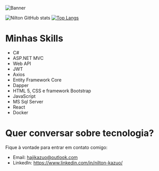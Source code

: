 ![Banner](https://user-images.githubusercontent.com/105826619/176328466-cbfc30e9-9371-45d7-b44e-acf77cf9ca2e.png)


![Nilton GitHub stats](https://github-readme-stats.vercel.app/api?username=hajikazuo&show_icons=true&theme=algolia)
[![Top Langs](https://github-readme-stats.vercel.app/api/top-langs/?username=hajikazuo&layout=compact&theme=algolia)](https://github.com/hajikazuo/hajikazuo/blob/main/README.md)

# Minhas Skills

- C#
- ASP.NET MVC
- Web API
- JWT
- Axios
- Entity Framework Core
- Dapper
- HTML 5, CSS e framework Bootstrap
- JavaScript
- MS Sql Server
- React
- Docker

# Quer conversar sobre tecnologia?

Fique à vontade para entrar em contato comigo:

- Email: hajikazuo@outlook.com
- LinkedIn: https://www.linkedin.com/in/nilton-kazuo/
